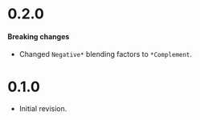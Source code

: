 # 0.2.0

#### Breaking changes

- Changed `Negative*` blending factors to `*Complement`.

# 0.1.0

- Initial revision.
